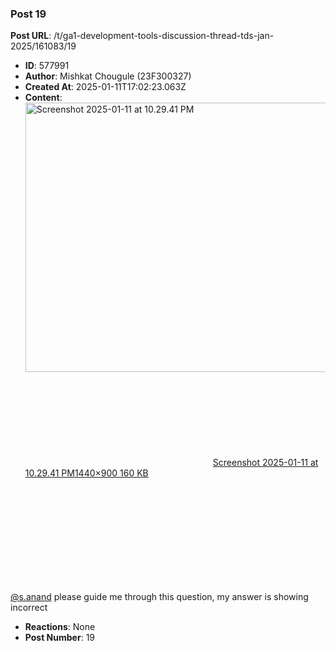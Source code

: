 ### Post 19
**Post URL**: /t/ga1-development-tools-discussion-thread-tds-jan-2025/161083/19
- **ID**: 577991
- **Author**: Mishkat Chougule (23F300327)
- **Created At**: 2025-01-11T17:02:23.063Z
- **Content**:  
  <div class="lightbox-wrapper"><a class="lightbox" href="https://europe1.discourse-cdn.com/flex013/uploads/iitm/original/3X/7/7/7762e0cad9334545b58855946414228e23ffccae.png" data-download-href="/uploads/short-url/h28FbFlKOWkho6ZRmWFLdEAwO3I.png?dl=1" title="Screenshot 2025-01-11 at 10.29.41 PM" rel="noopener nofollow ugc"><img src="https://europe1.discourse-cdn.com/flex013/uploads/iitm/optimized/3X/7/7/7762e0cad9334545b58855946414228e23ffccae_2_690x431.png" alt="Screenshot 2025-01-11 at 10.29.41 PM" data-base62-sha1="h28FbFlKOWkho6ZRmWFLdEAwO3I" width="690" height="431" srcset="https://europe1.discourse-cdn.com/flex013/uploads/iitm/optimized/3X/7/7/7762e0cad9334545b58855946414228e23ffccae_2_690x431.png, https://europe1.discourse-cdn.com/flex013/uploads/iitm/optimized/3X/7/7/7762e0cad9334545b58855946414228e23ffccae_2_1035x646.png 1.5x, https://europe1.discourse-cdn.com/flex013/uploads/iitm/optimized/3X/7/7/7762e0cad9334545b58855946414228e23ffccae_2_1380x862.png 2x" data-dominant-color="1F2122"><div class="meta"><svg class="fa d-icon d-icon-far-image svg-icon" aria-hidden="true"><use href="#far-image"></use></svg><span class="filename">Screenshot 2025-01-11 at 10.29.41 PM</span><span class="informations">1440×900 160 KB</span><svg class="fa d-icon d-icon-discourse-expand svg-icon" aria-hidden="true"><use href="#discourse-expand"></use></svg></div></a></div><br>
<a class="mention" href="/u/s.anand">@s.anand</a>  please guide me through this question, my answer is showing incorrect
- **Reactions**: None
- **Post Number**: 19


